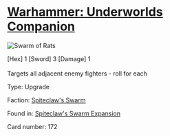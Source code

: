 # [Warhammer: Underworlds Companion](https://guidokessels.github.io/wh-underworlds)

  

![Swarm of Rats](https://warhammerunderworlds.com/wp-content/uploads/sites/6/2018/02/172_ENG.png)

<div class="whu-weapon">[Hex] 1 [Sword] 3 [Damage] 1</div><br /> Targets all adjacent enemy fighters - roll for each

Type: Upgrade

Faction: [Spiteclaw's Swarm](https://guidokessels.github.io/wh-underworlds/factions/spiteclaws-swarm)

Found in: [Spiteclaw's Swarm Expansion](https://guidokessels.github.io/wh-underworlds/locations/spiteclaws-swarm-expansion)

Card number: 172
